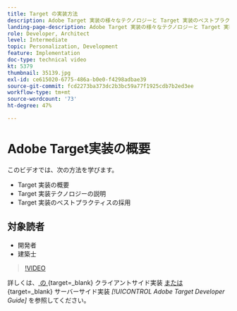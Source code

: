 ```yaml
---
title: Target の実装方法
description: Adobe Target 実装の様々なテクノロジーと Target 実装のベストプラクティスについて説明します。
landing-page-description: Adobe Target 実装の様々なテクノロジーと Target 実装のベストプラクティスについて説明します。
role: Developer, Architect
level: Intermediate
topic: Personalization, Development
feature: Implementation
doc-type: technical video
kt: 5379
thumbnail: 35139.jpg
exl-id: ce615020-6775-486a-b0e0-f4298adbae39
source-git-commit: fcd2273ba373dc2b3bc59a77f1925cdb7b2ed3ee
workflow-type: tm+mt
source-wordcount: '73'
ht-degree: 47%

---
```


# Adobe Target実装の概要

このビデオでは、次の方法を学びます。

* Target 実装の概要
* Target 実装テクノロジーの説明
* Target 実装のベストプラクティスの採用

## 対象読者

* 開発者
* 建築士

>[!VIDEO](https://video.tv.adobe.com/v/35139/?quality=12)

詳しくは、[ の ](https://experienceleague.adobe.com/docs/target-dev/developer/client-side/overview.html){target=_blank} クライアントサイド実装 [ または ](https://experienceleague.adobe.com/docs/target-dev/developer/server-side/server-side-overview.html?lang=ja){target=_blank} サーバーサイド実装 *[!UICONTROL Adobe Target Developer Guide]* を参照してください。

